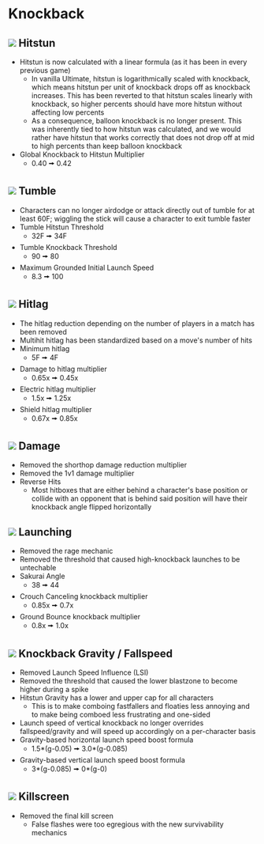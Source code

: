 # Knockback

## ![](../images/SmashBall.png) Hitstun
- Hitstun is now calculated with a linear formula (as it has been in every previous game)
  - In vanilla Ultimate, hitstun is logarithmically scaled with knockback, which means hitstun per unit of knockback drops off as knockback increases. This has been reverted to that hitstun scales linearly with knockback, so higher percents should have more hitstun without affecting low percents
  - As a consequence, balloon knockback is no longer present. This was inherently tied to how hitstun was calculated, and we would rather have hitstun that works correctly that does not drop off at mid to high percents than keep balloon knockback
- Global Knockback to Hitstun Multiplier
  - 0.40 🠚 0.42

## ![](../images/SmashBall.png) Tumble
- Characters can no longer airdodge or attack directly out of tumble for at least 60F; wiggling the stick will cause a character to exit tumble faster
- Tumble Hitstun Threshold
  - 32F 🠚 34F
- Tumble Knockback Threshold
  - 90 🠚 80
- Maximum Grounded Initial Launch Speed
  - 8.3 🠚 100

## ![](../images/SmashBall.png) Hitlag
- The hitlag reduction depending on the number of players in a match has been removed
- Multihit hitlag has been standardized based on a move's number of hits
- Minimum hitlag
  - 5F 🠚 4F
- Damage to hitlag multiplier
  - 0.65x 🠚 0.45x
- Electric hitlag multiplier
  - 1.5x 🠚 1.25x
- Shield hitlag multiplier
  - 0.67x 🠚 0.85x

## ![](../images/SmashBall.png) Damage
- Removed the shorthop damage reduction multiplier
- Removed the 1v1 damage multiplier
- Reverse Hits
  - Most hitboxes that are either behind a character's base position or collide with an opponent that is behind said position will have their knockback angle flipped horizontally

## ![](../images/SmashBall.png) Launching
- Removed the rage mechanic
- Removed the threshold that caused high-knockback launches to be untechable
- Sakurai Angle
  - 38 🠚 44
- Crouch Canceling knockback multiplier
  - 0.85x 🠚 0.7x
- Ground Bounce knockback multiplier
  - 0.8x 🠚 1.0x

## ![](../images/SmashBall.png) Knockback Gravity / Fallspeed
- Removed Launch Speed Influence (LSI)
- Removed the threshold that caused the lower blastzone to become higher during a spike
- Hitstun Gravity has a lower and upper cap for all characters
  - This is to make comboing fastfallers and floaties less annoying and to make being comboed less frustrating and one-sided
- Launch speed of vertical knockback no longer overrides fallspeed/gravity and will speed up accordingly on a per-character basis
- Gravity-based horizontal launch speed boost formula
  - 1.5\*(g-0.05) 🠚 3.0\*(g-0.085)
- Gravity-based vertical launch speed boost formula
  - 3\*(g-0.085) 🠚 0\*(g-0)

## ![](../images/SmashBall.png) Killscreen
- Removed the final kill screen
  - False flashes were too egregious with the new survivability mechanics